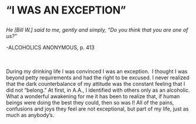 # <p class='center'>“I WAS AN EXCEPTION”</p>

<em>He [Bill W.] said to me, gently and simply, “Do you think that you are one of us?”</em>
<br/>
<p class='right'>-ALCOHOLICS ANONYMOUS, p. 413</p>

<br><br>
During my drinking life I was convinced I was an exception.  I thought I was beyond petty requirements and had the right to be excused. I never realized that the dark counterbalance of my attitude was the constant feeling that I did not “belong.” At first, in A.A., I identified with others only as an alcoholic. What a wonderful awakening for me it has been to realize that, if human beings were doing the best they could, then so was I! All of the pains, confusions and joys they feel are not exceptional, but part of my life, just as much as anybody’s.

